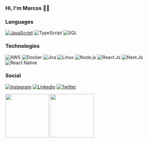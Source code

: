 ### Hi, I'm Marcos 👨‍💻

### Languages

[![JavaScript](https://img.shields.io/badge/-JavaScript-000?&logo=JavaScript&logoColor=ddc508)](https://github.com/m4rcosazevedo?tab=repositories&q=&type=&language=javascript)
![TypeScript](https://img.shields.io/badge/-TypeScript-000?&logo=TypeScript&logoColor=007ACC)
![SQL](https://img.shields.io/badge/-SQL-000?&logo=MySQL&logoColor=4479A1)

### Technologies

![AWS](https://img.shields.io/badge/-AWS-000?&logo=Amazon-AWS&logoColor=FF9900)
![Docker](https://img.shields.io/badge/-Docker-000?&logo=Docker)
![Jira](https://img.shields.io/badge/-Jira-000?&logo=Jira-Software&logoColor=0052CC)
![Linux](https://img.shields.io/badge/-Linux-000?&logo=Linux&logoColor=FCC624)
![Node.js](https://img.shields.io/badge/-Node.js-000?&logo=node.js)
![React.Js](https://img.shields.io/badge/-React-000?&logo=React)
![Next.Js](https://img.shields.io/badge/-NextJs-000?&logo=Next.Js)
![React Native](https://img.shields.io/badge/-ReactNative-000?&logo=React)

### Social
[![Instagram](https://img.shields.io/badge/-marcospca-000?&logo=Instagram)](https://www.instagram.com/marcospca)
[![Linkedin](https://img.shields.io/badge/-Instagram-000?&logo=Linkedin)](https://www.linkedin.com/in/marcospca)
[![Twitter](https://img.shields.io/badge/-@m4rcos_azevedo-000?&logo=Twitter)](https://twitter.com/m4rcos_azevedo)

<img height="137px" src="https://github-readme-stats.vercel.app/api?username=m4rcosazevedo&hide_title=true&hide_border=true&show_icons=true&include_all_commits=true&count_private=true&line_height=21&text_color=000&icon_color=000&bg_color=0,ea6161,ffc64d,fffc4d,52fa5a&theme=graywhite" /> <!-- wi*quL3fcV --><img height="137px" src="https://github-readme-stats.vercel.app/api/top-langs/?username=m4rcosazevedo&hide=html&hide_title=true&hide_border=true&layout=compact&langs_count=7&exclude_repo=real-time-image-tracking,telegram-react&text_color=000&icon_color=fff&bg_color=0,52fa5a,4dfcff,c64dff&theme=graywhite" />










<!--
**m4rcosazevedo/m4rcosazevedo** is a ✨ _special_ ✨ repository because its `README.md` (this file) appears on your GitHub profile.

Here are some ideas to get you started:

- 🔭 I’m currently working on ...
- 🌱 I’m currently learning ...
- 👯 I’m looking to collaborate on ...
- 🤔 I’m looking for help with ...
- 💬 Ask me about ...
- 📫 How to reach me: ...
- 😄 Pronouns: ...
- ⚡ Fun fact: ...
-->
